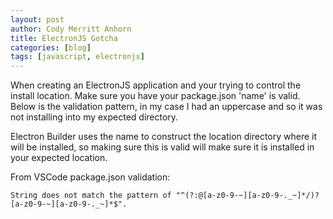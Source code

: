 ```yaml
---
layout: post
author: Cody Merritt Anhorn
title: ElectronJS Gotcha
categories: [blog]
tags: [javascript, electronjs]
---
```


When creating an ElectronJS application and your trying to control the install location.
Make sure you have your package.json 'name' is valid. Below is the validation pattern, in my case I had an uppercase and so it was not installing into my expected directory.

Electron Builder uses the name to construct the location directory where it will be installed, so making sure this is valid will make sure it is installed in your expected location.

From VSCode package.json validation:
~~~
String does not match the pattern of "^(?:@[a-z0-9-~][a-z0-9-._~]*/)?[a-z0-9-~][a-z0-9-._~]*$".
~~~